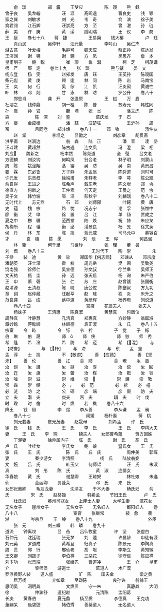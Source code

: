 <!-- { "loadSidebar": true } -->
　　俞　琰　　　　　郑　震
　　王梦应　　　　　陈　观
　　熊　鉌　　　　　曾子良
　　吴龙翰　　　　　汪　涯
　　髙晞逺　　　　　曹良史
　　钱　颖　　　　　家之巽
　　刘敏求　　　　　刘　光
　　韦　奇　　　　　俞　演
　　徐子美　　　　　俞君锡
　　江石卿　　　　　汪崇亮
　　方　至　　　　　曾　澈
　　孙　琏　　　　　薛　美
　　许　庚　　　　　黄　潆
　　戚明瑞　　　　　王　仪
　　李　商　　　　　王　庭
　　巻七十八
　　蒋　捷　　　　　王易简
　　钱大椿　　　　　卢　珏
　　真山民　　　　　吴仲轩
　　汪元量　　　　　李吟山
　　吴仁杰　　　　　游古意
　　叶爱梅　　　　　毛静可
　　魏天应　　　　　蔡正孙
　　陈达翁　　　　　王济渊
　　谢　钥　　　　　谢　翺
　　方　凤　　　　　吴思齐
　　詹　本　　　　　皇甫明子
　　鲍　輗　　　　　崔　璆
　　鱼　潜　　　　　柯　芝
　　柯茂谦　　　　　师　严
　　邵　定
　　巻七十九
　　张　琰　　　　　熊与龢
　　晏　乂　　　　　杨应登
　　杨　雯　　　　　赵夘发
　　唐　珏　　　　　王英孙
　　陈观国　　　　　柴元彪
　　黄　庚　　　　　顾　逢
　　林　同　　　　　陈　岩
　　马南宝　　　　　王　奕
　　何　行　　　　　吴　倧
　　江　凯　　　　　汪炎昶
　　黄诚性　　　　　叶　林
　　邓　剡　　　　　甘　泳
　　林　昉　　　　　罗公升
　　巻八十
　　郑思肖　　　　　龚　开
　　张逢原　　　　　王　镃
　　万　嚞　　　　　杜濬之
　　钱仲鼎　　　　　胡一桂
　　陈　普　　　　　苏寿元
　　韩性同　　　　　　孙　嵩
　　孙　岩　　　　　　滕　塛
　　张　炎　　　　　　潘文虎
　　陈　森　　　　　　陈　深
　　刘　鉴　　　　　　葛庆龙
　　于　石　　　　　　方　夔
　　金应桂　　　　　　潘　喆
　　汪楚狂　　　　　　王沂孙
　　周　宻　　　　　　吕同老
　　郑斗焕
　　巻八十一
　　邓　牧　　　　　　汤仲友
　　赵　棠　　　　　　李坦之
　　吕徽之　　　　　　刘彦章
　　胡贯斋　　　　　　洪平斋
　　赵涧边　　　　　　翁　森
　　陆　正　　　　　潘　音
　　凌　嵒　　　　　汪斗建
　　黄超然　　　　　陈古遇
　　连文凤　　　　　冯　澄
　　梁　相　　　　　刘应
　　魏新之　　　　　杨本然
　　陈尧道　　　　　全　璧
　　吕文老　　　　　方德麟
　　刘汝钧　　　　　何鸣凤
　　翁合老　　　　　林子明
　　刘蒙山　　　　　周　陈
　　姚潼翔　　　　　髙　镕
　　吴　防　　　　　吴　南
　　黄景昌　　　　　姜　霖
　　东必鲁　　　　　方子静
　　朱孟翁　　　　　陈舜道
　　刘时可　　　　　许元发
　　洪贵叔　　　　　徐端甫
　　朱释老　　　　　李　萼
　　陈公凯　　　　　俞自得
　　王进之　　　　　陈希声
　　戴东老　　　　　陈文增
　　郑　协　　　　　徐直方
　　何新之　　　　　王仲素
　　何天定　　　　　王曼之
　　范　协　　　　　吴子文
　　韩竹坡　　　　　唐　泾
　　彭秋宇　　　　　刘麟瑞
　　巻八十二　　　　　　　　　　　无时代上
　　苏元鼎　　　　　石　郊
　　刘师邵　　　　　叶簵
　　黄　唐　　　　　史　蕴
　　魏　宗　　　　　路　忱
　　况志宁　　　　　谢　孚
　　张惟中　　　　　廖　衡
　　艾　申　　　　　徐　噩
　　吕　江　　　　　单　钖
　　贾成之　　　　　夏之中
　　栁　骥　　　　　范西堂
　　陆　焕　　　　　祝　铸
　　朱应龙　　　　　胡梅所
　　程　骧　　　　　衡　泌
　　潘景良　　　　　杨　旻
　　徐文澜　　　　　侯　丹
　　林　东　　　　　陈　掞
　　蓝元威　　　　　司马允中
　　慕容百才　　　　袁　植
　　陈　愿　　　　　刘　琰
　　王　晔　　　　　何昌弼
　　林　衢　　　　　何千里
　　马世珍　　　　　张　理
　　董　昙　　　　　刘　侃
　　巻八十三　　　　　　　　　　　无时代下
　　陶　崇　　　　　朱子恭
　　裴　迪　　　　　黄　轸
　　郑国华【何志熙】　　邓谏从
　　邓宗度　　　　　潘朝英
　　汪士深　　　　　霍　权
　　周光岳　　　　　樊　圃
　　吴致尧　　　　　饶南强
　　徐师仁　　　　　吴宣德
　　孙文叔　　　　　徐兰臯
　　吴师正　　　　　文天祐
　　甄　圭　　　　　孙　迈
　　张天启　　　　　杨　询
　　朱严伯　　　　　王　申
　　萧　磬　　　　　张　仁
　　苏　庄　　　　　赵曾頀
　　张国衡　　　　　赵清源
　　王清叔　　　　　陈　睍
　　唐公佐　　　　　陈蹇叔
　　方九功　　　　　章　诩
　　赵仲藏　　　　　汪起莘
　　赵　璩　　　　　程　炎
　　朱升之　　　　　范良龚
　　吕　纮　　　　　蔡中道
　　黄彦辉　　　　　杨养晦
　　刘说道
　　巻八十四　　　　　　　　　　　　　宫掖
　　花蘂夫人　　　　张夫人
　　杨妹子　　　　　王清惠
　　陈真淑　　　　　黄慧真
　　何凤仪　　　　　周静真
　　叶静慧　　　　　孔清真
　　郑惠真　　　　　方妙静
　　翁懿淑　　　　　章妙懿
　　蒋懿顺　　　　　林顺德
　　袁正淑　　　　　朱　氏
　　巻八十五　　　　　　　　　　　　　宗室
　　令　畤　　　　　令　铄
　　令　衿　　　　　子　觉
　　子　栎　　　　　伯　琳
　　伯　晟　　　　　师　
　　师　侠　　　　　师　恕
　　师　秀　　　　　希　逢
　　希　淦　　　　　希　防
　　希　迈　　　　　希　【混】
　　与　【防訔】　　　　　与　【杼】
　　与　滂　　　　　与　东
　　孟　坚　　　　　孟　淳
　　士　掞　　　　　不　【敏谫】
　　善　【应赣】　　　　　善　【坚沛】
　　善　伦　　　　　善　扛
　　善　防　　　　　善　璙
　　汝　愚　　　　　汝　谈
　　汝　諿　　　　　汝　鐩
　　汝　湜　　　　　汝　谠
　　汝　回　　　　　汝　迕
　　汝　旗　　　　　汝　蓥
　　汝　楳　　　　　汝　铤
　　汝　铛　　　　　汝　唫
　　崇　滋　　　　　崇　嶓
　　崇　　　　　　崇　鉘
　　崇　皦　　　　　崇　森
　　崇　缵　　　　　必　
　　必　范　　　　　必　拆
　　必　橦　　　　　必　涟
　　防　之　　　　　公　硕
　　彦　端　　　　　彦　假
　　防　夫　　　　　立　夫
　　潜　夫　　　　　庚夫
　　宻　夫　　　　　瑻　夫
　　时　伐　　　　　时　瓈
　　时　儋　　　　　时　焕
　　若　槸
　　巻八十六　　　　　　　　　　　　　降王
　　钱　俶　　　　　李　煜
　　李从善　　　　　李从谦
　　孟　昶
　　巻八十七　　　　　　　　　　　　　闺媛
　　杨朴妻　　　　　蒨　桃
　　刘元载妻　　　　詹光茂妻
　　赵晟母　　　　　刘希孟
　　许　氏　　　　　徐　氏
　　钱　氏　　　　　王　氏
　　李　氏　　　　　王　氏
　　李樗大夫妻　　　王　氏
　　李　珦　　　　　魏夫人
　　女郎曹希蕴　　　贺方回姝
　　丁渥妻　　　　　徐帅属内子
　　陈　氏　　　　　谢　氏
　　髙　氏　　　　　卢　氏
　　叶桂女　　　　　李氏女
　　鲍　娘　　　　　暨氏女
　　王　氏　　　　　　张　氏
　　王　氏　　　　　　陈　氏
　　丘　氏　　　　　　周仲美
　　郭晖妻　　　　　　秦少游女
　　李清照　　　　　　杨　氏
　　陆放翁妾　　　　文　婉
　　吕　氏　　　　　　韩玉父
　　何师韫　　　　　　汪　氏
　　朱淑真　　　　　　刘　彤
　　陈　氏　　　　　　黄　淑
　　连倩女　　　　　　华春娘
　　黄　氏　　　　　　谢慧卿
　　王琼奴　　　　　　林杜娘
　　朱逸仙　　　　　　金丽卿
　　贾蓬莱　　　　　　邓　氏
　　来　氏　　　　　　女郎张惠卿
　　毛友龙妻　　　　沈清友
　　于本大妻　　　　杨氏妇
　　俞　氏　　　　　宋　氏
　　赵葵姬　　　　　韩希孟
　　节妇王氏　　　　卢　氏
　　杜氏妇　　　　　英州司寇女
　　上庠士人妻　　　太学生妻
　　浣花女　　　　　无名女子
　　崖州女子　　　　无名女子
　　无名妇人　　　　鄱阳妇人
　　巻八十八　　　　　　　　　　　　　宦官
　　张继常　　　　　裴　愈
　　裴　湘　　　　　岑宗旦
　　王　绅
　　巻八十九　　　　　　　　　　　　　外臣
　　张　元　　　　　刘三嘏
　　韩　璘
　　巻九十　　　　　　　　　　　　　　道流
　　钟离权　　　　　吕　嵒
　　吕仙牧童　　　　许　坚
　　张虚白　　　　　石仲元
　　沈廷瑞　　　　　张无梦
　　刘　遁　　　　　许昌龄
　　申徒有涯　　　　刘元英
　　罗道成　　　　　黄希旦
　　归真子　　　　　陈景元
　　李陶真　　　　　周　贯
　　郭　行　　　　　邢仙老
　　髙　坦　　　　　李斯立
　　黄知微　　　　　王文卿
　　刘跛子　　　　　李伯祥
　　三朶花　　　　　徐守信
　　陈应祥　　　　　　刘卞功
　　张景端　　　　　　张继先
　　曹道冲　　　　　　王　介
　　皇甫介　　　　　　黎师俣
　　游道士　　　　　　葛道人
　　木广漠　　　　　　罗浮黄野人裴
　　道人盛　　　　　　旷　陈
　　田夫金　　　　　　梁之黄
　　居万杨　　　　　　介如章
　　至谦陈　　　　　　良孙许
　　翁翁王　　　　　　思明吴
　　洞明龚　　　　　　文焕贝
　　守一朱　　　　　　真静龚
　　大明徐　　　　　　仲渊舒
　　道纪赵　　　　　　元清陈
　　孟阳葛　　　　　　长庚
　　黄春伯　　　　　夏元鼎
　　杨至质　　　　　李德真
　　王克功　　　　　董嗣杲
　　聂碧牕　　　　　褚伯秀
　　善棊道人　　　　无名道人
